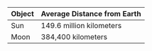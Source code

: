 | Object | Average Distance from Earth |
|--------|----------------------------|
| Sun    | 149.6 million kilometers   |
| Moon   | 384,400 kilometers         |